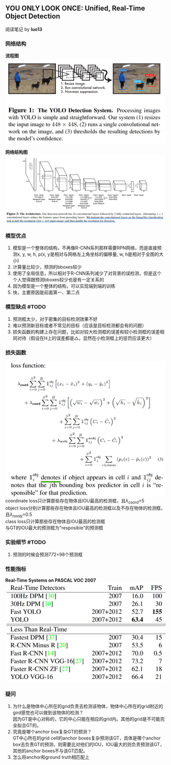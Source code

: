 ## YOU ONLY LOOK ONCE: Unified, Real-Time Object Detection
阅读笔记 by **luo13**

### 网络结构

**流程图**  
![yolo_detection_system](../img/YOLO_v1/yolo_detection_system.PNG)  

**网络结构图**  
![yolo_network](../img/YOLO_v1/yolo_v1_network.PNG)

### 模型优点
1. 模型是一个整体的结构，不再像R-CNN系列那样需要RPN网络，而是直接预测x, y, w, h, p(x, y是相对与网格左上角坐标的偏移量, w, h是相对于全图的大小)
2. 计算量比较少，预测的bboxes较少
3. 使用了全局信息，所以相对于R-CNN系列减少了对背景的误检测，但是这个个人觉得跟预测bboxes较少也是有一定关系的
4. 因为模型是一个整体的结构，可以实现端到端的训练
5. 快，主要原因是前面第一、第二点

### 模型缺点 #TODO
1. 预测框太少，对于密集的目标检测效果不好
2. 难以预测新目标或者不常见的目标（应该是目标检测都会有的问题）
3. 损失函数的构建上存在问题，比如对较大检测框的误差和较小检测框的误差相同对待（假设在H上的误差都是${\triangle}$，显然在小检测框上的惩罚应该更大）

### 损失函数
![loss function](../img/YOLO_v1/loss_function.PNG)  
coordinate loss只计算那些存在物体且IOU最高的检测框，且${\lambda_{coord}}$=5  
object loss分别计算那些存在物体且IOU最高的检测框以及不存在物体的检测框，且${\lambda_{noobj}}$=0.5    
class loss只计算那些存在物体且IOU最高的检测框  
与GT的IOU最大的预测框为"resposible"的预测框  

### 实验细节 #TODO
1. 预测的时候会预测7*7*2=98个预测框  

### 性能指标
**Real-Time Systems on PASCAL VOC 2007**  
![time comparison](../img/YOLO_v1/time_comparison.PNG)

### 疑问
1. 为什么是物体中心所在的grid负责去检测该物体，物体中心所在的grid附近的gird感觉也可以做到该物体的检测？  
   因为GT是中心对称的，它的中心只能在相应的grid内。其他的grid是不可能完全拟合GT的。  
2. 究竟是哪个anchor box复杂GT的预测？    
   GT中心所在的grid cell的anchor boxes复杂预测该GT，具体是哪个anchor box去负责GT的预测，则需要比对他们的IOU，IOU最大的则负责预测该GT，其他的anchor boxes不与该GT匹配。  
3. 怎么将anchor和ground truth相匹配上
   
